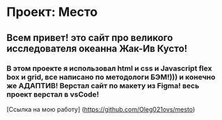 # Проект: Место

## Всем привет! это сайт про великого исследователя океанна Жак-Ив Кусто!

### В этом проекте я использовал html и css и Javascript flex box и grid, все написано по методологи БЭМ!))) и конечно же АДАПТИВ! Верстал сайт по макету из Figma! весь проект верстал в vsCode!

[Ссылка на мою работу] (https://github.com/Oleg021ovs/mesto)
